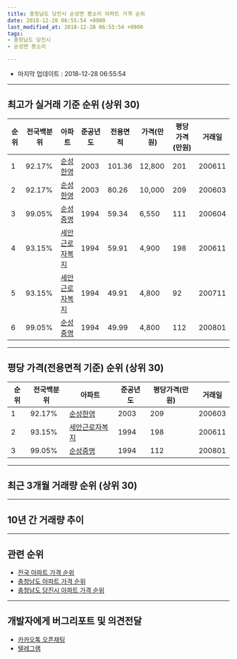 ```yaml
---
title: 충청남도 당진시 순성면 봉소리 아파트 가격 순위
date: 2018-12-28 06:55:54 +0900
last_modified_at: 2018-12-28 06:55:54 +0900
tags:
- 충청남도 당진시
- 순성면 봉소리

---
```


* 마지막 업데이트 : 2018-12-28 06:55:54

---

## 최고가 실거래 기준 순위 (상위 30)


|순위|전국백분위|아파트|준공년도|전용면적|가격(만원)|평당가격(만원)|거래일|
|---|---|---|---|---|---|---|---|
|1|92.17%|[순성한영](https://search.naver.com/search.naver?query=%EC%B6%A9%EC%B2%AD%EB%82%A8%EB%8F%84+%EB%8B%B9%EC%A7%84%EC%8B%9C+%EC%88%9C%EC%84%B1%EB%A9%B4+%EB%B4%89%EC%86%8C%EB%A6%AC+%EC%88%9C%EC%84%B1%ED%95%9C%EC%98%81)|2003|101.36|12,800|201|200611|
|2|92.17%|[순성한영](https://search.naver.com/search.naver?query=%EC%B6%A9%EC%B2%AD%EB%82%A8%EB%8F%84+%EB%8B%B9%EC%A7%84%EC%8B%9C+%EC%88%9C%EC%84%B1%EB%A9%B4+%EB%B4%89%EC%86%8C%EB%A6%AC+%EC%88%9C%EC%84%B1%ED%95%9C%EC%98%81)|2003|80.26|10,000|209|200603|
|3|99.05%|[순성중명](https://search.naver.com/search.naver?query=%EC%B6%A9%EC%B2%AD%EB%82%A8%EB%8F%84+%EB%8B%B9%EC%A7%84%EC%8B%9C+%EC%88%9C%EC%84%B1%EB%A9%B4+%EB%B4%89%EC%86%8C%EB%A6%AC+%EC%88%9C%EC%84%B1%EC%A4%91%EB%AA%85)|1994|59.34|6,550|111|200604|
|4|93.15%|[세안근로자복지](https://search.naver.com/search.naver?query=%EC%B6%A9%EC%B2%AD%EB%82%A8%EB%8F%84+%EB%8B%B9%EC%A7%84%EC%8B%9C+%EC%88%9C%EC%84%B1%EB%A9%B4+%EB%B4%89%EC%86%8C%EB%A6%AC+%EC%84%B8%EC%95%88%EA%B7%BC%EB%A1%9C%EC%9E%90%EB%B3%B5%EC%A7%80)|1994|59.91|4,900|198|200611|
|5|93.15%|[세안근로자복지](https://search.naver.com/search.naver?query=%EC%B6%A9%EC%B2%AD%EB%82%A8%EB%8F%84+%EB%8B%B9%EC%A7%84%EC%8B%9C+%EC%88%9C%EC%84%B1%EB%A9%B4+%EB%B4%89%EC%86%8C%EB%A6%AC+%EC%84%B8%EC%95%88%EA%B7%BC%EB%A1%9C%EC%9E%90%EB%B3%B5%EC%A7%80)|1994|49.91|4,800|92|200711|
|6|99.05%|[순성중명](https://search.naver.com/search.naver?query=%EC%B6%A9%EC%B2%AD%EB%82%A8%EB%8F%84+%EB%8B%B9%EC%A7%84%EC%8B%9C+%EC%88%9C%EC%84%B1%EB%A9%B4+%EB%B4%89%EC%86%8C%EB%A6%AC+%EC%88%9C%EC%84%B1%EC%A4%91%EB%AA%85)|1994|49.99|4,800|112|200801|


---

## 평당 가격(전용면적 기준) 순위 (상위 30)


|순위|전국백분위|아파트|준공년도|평당가격(만원)|거래일|
|---|---|---|---|---|---|
|1|92.17%|[순성한영](https://search.naver.com/search.naver?query=%EC%B6%A9%EC%B2%AD%EB%82%A8%EB%8F%84+%EB%8B%B9%EC%A7%84%EC%8B%9C+%EC%88%9C%EC%84%B1%EB%A9%B4+%EB%B4%89%EC%86%8C%EB%A6%AC+%EC%88%9C%EC%84%B1%ED%95%9C%EC%98%81)|2003|209|200603|
|2|93.15%|[세안근로자복지](https://search.naver.com/search.naver?query=%EC%B6%A9%EC%B2%AD%EB%82%A8%EB%8F%84+%EB%8B%B9%EC%A7%84%EC%8B%9C+%EC%88%9C%EC%84%B1%EB%A9%B4+%EB%B4%89%EC%86%8C%EB%A6%AC+%EC%84%B8%EC%95%88%EA%B7%BC%EB%A1%9C%EC%9E%90%EB%B3%B5%EC%A7%80)|1994|198|200611|
|3|99.05%|[순성중명](https://search.naver.com/search.naver?query=%EC%B6%A9%EC%B2%AD%EB%82%A8%EB%8F%84+%EB%8B%B9%EC%A7%84%EC%8B%9C+%EC%88%9C%EC%84%B1%EB%A9%B4+%EB%B4%89%EC%86%8C%EB%A6%AC+%EC%88%9C%EC%84%B1%EC%A4%91%EB%AA%85)|1994|112|200801|


---

## 최근 3개월 거래량 순위 (상위 30)


<div style="width:100%;">
    <canvas id="deal_count_ranking" height="250"></canvas>
</div>


<script>
new Chart(document.getElementById("deal_count_ranking"), {
    type: 'horizontalBar',
    data: {
        labels: ['세안근로자복지', '순성중명'],
        datasets: [{
            label: '실거래 수',
            data: [3, 3],
            borderColor: "rgba(255, 0, 128, 1)",
            backgroundColor: "rgba(255, 0, 128, 0.5)",
            fill: false,
        }]
    },
    options: {
        responsive: true,
        title: {
            display: true,
            text: '최근 3개월 거래량 순위'
        },
        tooltips: {
            mode: 'index',
            intersect: false,
            callbacks: {
                title: function(tooltipItems, data) {
                    return "실거래 수:";
                },
                label: function(tooltipItem, data) {
                    return data.labels[tooltipItem.index] + ": " + tooltipItem.xLabel;
                }
            }
        },
        hover: {
            mode: 'nearest',
            intersect: true
        },
        scales: {
            xAxes: [{
                display: true,
                scaleLabel: {
                    display: true,
                    labelString: '실거래 수'
                },
                ticks: {
                    suggestedMin: 0,
                }
            }],
            yAxes: [{
                display: true,
                ticks: {
                    autoSkip: false,
                    callback: function(value, index, values) {
                        if (value.length > 15)
                            return value.substr(0, 13) + "...";
                        else
                            return value;
                    }
                },
                scaleLabel: {
                    display: false,
                }
            }]
        }
    }
});

</script>


---

## 10년 간 거래량 추이


<div style="width:100%;">
    <canvas id="deal_progress" height="250"></canvas>
</div>

<script>
new Chart(document.getElementById("deal_progress"), {
    type: 'line',
    data: {
        labels: ['200812','200901','200902','200903','200904','200905','200906','200907','200908','200909','200910','200911','200912','201001','201002','201003','201004','201005','201006','201007','201008','201009','201010','201011','201012','201101','201102','201103','201104','201105','201106','201107','201108','201109','201110','201111','201112','201201','201202','201203','201204','201205','201206','201207','201208','201209','201210','201211','201212','201301','201302','201303','201304','201305','201306','201307','201308','201309','201310','201311','201312','201401','201402','201403','201404','201405','201406','201407','201408','201409','201410','201411','201412','201501','201502','201503','201504','201505','201506','201507','201508','201509','201510','201511','201512','201601','201602','201603','201604','201605','201606','201607','201608','201609','201610','201611','201612','201701','201702','201703','201704','201705','201706','201707','201708','201709','201710','201711','201712','201801','201802','201803','201804','201805','201806','201807','201808','201809','201810','201811','201812'],
        datasets: [{
            label: '실거래 수',
            pointRadius: 1,
            data: [6, 1, 0, 4, 2, 3, 3, 3, 5, 4, 4, 2, 6, 2, 5, 5, 6, 4, 4, 2, 0, 4, 3, 4, 3, 2, 3, 5, 2, 3, 1, 3, 3, 5, 8, 4, 4, 2, 1, 7, 2, 3, 0, 1, 3, 2, 1, 3, 4, 5, 2, 5, 3, 8, 9, 11, 6, 5, 5, 3, 3, 7, 2, 11, 6, 10, 7, 4, 2, 6, 6, 2, 3, 4, 4, 5, 4, 6, 2, 9, 5, 1, 2, 2, 2, 6, 4, 12, 3, 9, 6, 5, 8, 3, 4, 8, 0, 6, 3, 7, 4, 11, 4, 2, 3, 3, 2, 4, 1, 2, 1, 4, 7, 4, 3, 2, 4, 1, 3, 1, 2],
            borderColor: "rgba(255, 201, 14, 1)",
            backgroundColor: "rgba(255, 201, 14, 0.5)",
            fill: true,
        }]
    },
    options: {
        responsive: true,
        title: {
            display: true,
            text: '10년간 거래량 추이'
        },
        tooltips: {
            mode: 'index',
            intersect: false,
        },
        hover: {
            mode: 'nearest',
            intersect: true
        },
        scales: {
            xAxes: [{
                display: true,
                scaleLabel: {
                    display: true,
                    labelString: '년/월'
                }
            }],
            yAxes: [{
                display: true,
                ticks: {
                    suggestedMin: 0,
                },
                scaleLabel: {
                    display: true,
                    labelString: '실거래 수'
                }
            }]
        }
    }
});

</script>


---

## 관련 순위

- [전국 아파트 가격 순위](https://inasie.github.io/apt-ranking/전국)
- [충청남도 아파트 가격 순위](https://inasie.github.io/apt-ranking/충청남도)
- [충청남도 당진시 아파트 가격 순위](https://inasie.github.io/apt-ranking/충청남도-당진시)


---

## 개발자에게 버그리포트 및 의견전달

- [카카오톡 오픈채팅](https://open.kakao.com/o/gLJUAP4)
- [텔레그램](https://t.me/inasie)

